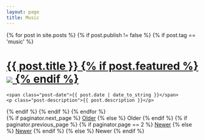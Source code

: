 ```yaml
---
layout: page
title: Music
---
```


<div class="posts">
  {% for post in site.posts %}
   {% if post.publish != false %}
   {% if post.tag == 'music' %}
  <div class="post">
    <h1 class="post-title">
      <a href="{{ site.baseurl }}{{ post.url }}">
        {{ post.title }}
        {% if post.featured %}
        <img class="portrait" src="{{ site.baseurl}}{{post.featured}}" />
        {% endif %}
      </a>
    </h1>

    <span class="post-date">{{ post.date | date_to_string }}</span>
    <p class="post-description">{{ post.description }}</p>

    
  </div>
 <div class="sep"></div>
  {% endif %}
  {% endif %}
  {% endfor %}
</div>

<div class="pagination">
  {% if paginator.next_page %}
    <a class="pagination-item older" href="{{ site.baseurl }}/page{{paginator.next_page}}">Older</a>
  {% else %}
    <span class="pagination-item older">Older</span>
  {% endif %}
  {% if paginator.previous_page %}
    {% if paginator.page == 2 %}
      <a class="pagination-item newer" href="{{ site.baseurl }}/">Newer</a>
    {% else %}
      <a class="pagination-item newer" href="{{ site.baseurl }}/page{{paginator.previous_page}}">Newer</a>
    {% endif %}
  {% else %}
    <span class="pagination-item newer">Newer</span>
  {% endif %}
</div>